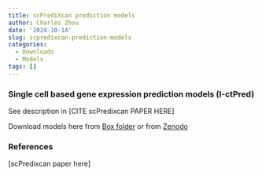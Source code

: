 ```yaml
---
title: scPrediXcan prediction models
author: Charles Zhou
date: '2024-10-14'
slug: scpredixcan-prediction-models
categories:
  - Downloads
  - Models
tags: []
---
```


### Single cell based gene expression prediction models (l-ctPred)

See description in [CITE scPredixcan PAPER HERE]

Download models here from [Box folder](https://uchicago.box.com/s/wgyt3wqfjezsqwjhndcceky6nivil8kh) or from [Zenodo](https://zenodo.org/uploads/13929785) 

### References

[scPredixcan paper here]
